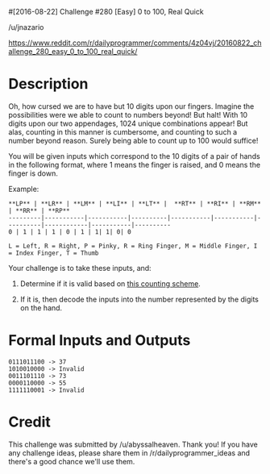 #[2016-08-22] Challenge #280 [Easy] 0 to 100, Real Quick

/u/jnazario

https://www.reddit.com/r/dailyprogrammer/comments/4z04vj/20160822_challenge_280_easy_0_to_100_real_quick/

# Description

Oh, how cursed we are to have but 10 digits upon our fingers. Imagine the possibilities were we able to count to numbers beyond! But halt! With 10 digits upon our two appendages, 1024 unique combinations appear! But alas, counting in this manner is cumbersome, and counting to such a number beyond reason. Surely being able to count up to 100 would suffice!


You will be given inputs which correspond to the 10 digits of a pair of hands in the following format, where 1 means the finger is raised, and 0 means the finger is down.

Example:

    **LP** | **LR** | **LM** | **LI** | **LT** |  **RT** | **RI** | **RM** | **RR** | **RP**
    ---------|-----------|-----------|----------|-----------|-----------|----------|------------|-----------|----------
    0 | 1 | 1 | 1 | 0 | 1 | 1| 1| 0| 0
    
    L = Left, R = Right, P = Pinky, R = Ring Finger, M = Middle Finger, I = Index Finger, T = Thumb


Your challenge is to take these inputs, and:

1. Determine if it is valid based on [this counting scheme](http://www.wikihow.com/Count-to-99-on-Your-Fingers). 

2. If it is, then decode the inputs into the number represented by the digits on the hand.

# Formal Inputs and Outputs


    0111011100 -> 37
    1010010000 -> Invalid
    0011101110 -> 73
    0000110000 -> 55
    1111110001 -> Invalid

# Credit

This challenge was submitted by /u/abyssalheaven. Thank you! If you have any challenge ideas, please share them in /r/dailyprogrammer_ideas and there's a good chance we'll use them. 